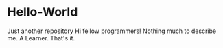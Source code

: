 # Hello-World
Just another repository
Hi fellow programmers!
Nothing much to describe me. A Learner. That's it.
